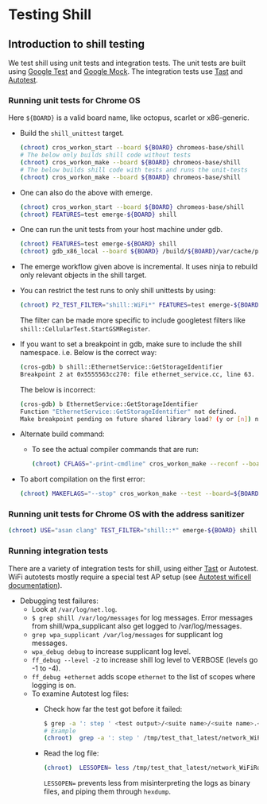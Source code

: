 # Testing Shill

## Introduction to shill testing

We test shill using unit tests and integration tests. The unit tests are built
using [Google Test](https://github.com/google/googletest) and [Google
Mock](https://github.com/google/googletest/tree/master/googlemock). The
integration tests use [Tast] and [Autotest].

### Running unit tests for Chrome OS

Here `${BOARD}` is a valid board name, like octopus, scarlet or x86-generic.

-   Build the `shill_unittest` target.

    ```bash
    (chroot) cros_workon_start --board ${BOARD} chromeos-base/shill
    # The below only builds shill code without tests
    (chroot) cros_workon_make --board ${BOARD} chromeos-base/shill
    # The below builds shill code with tests and runs the unit-tests
    (chroot) cros_workon_make --board ${BOARD} chromeos-base/shill
    ```

-   One can also do the above with emerge.

    ```bash
    (chroot) cros_workon_start --board ${BOARD} chromeos-base/shill
    (chroot) FEATURES=test emerge-${BOARD} shill
    ```

-   One can run the unit tests from your host machine under gdb.

    ```bash
    (chroot) FEATURES=test emerge-${BOARD} shill
    (chroot) gdb_x86_local --board ${BOARD} /build/${BOARD}/var/cache/portage/chromeos-base/platform2/out/Default/shill_unittest
    ```

-   The emerge workflow given above is incremental. It uses ninja to rebuild only
    relevant objects in the shill target.

-   You can restrict the test runs to only shill unittests by using:

    ```bash
    (chroot) P2_TEST_FILTER="shill::WiFi*" FEATURES=test emerge-${BOARD} shill
    ```

    The filter can be made more specific to include googletest filters like
    `shill::CellularTest.StartGSMRegister`.

-   If you want to set a breakpoint in gdb, make sure to include the shill
    namespace. i.e. Below is the correct way:

      ```bash
    (cros-gdb) b shill::EthernetService::GetStorageIdentifier
    Breakpoint 2 at 0x5555563cc270: file ethernet_service.cc, line 63.
    ```

    The below is incorrect:

    ```bash
    (cros-gdb) b EthernetService::GetStorageIdentifier
    Function "EthernetService::GetStorageIdentifier" not defined.
    Make breakpoint pending on future shared library load? (y or [n]) n
    ```

-   Alternate build command:
    -   To see the actual compiler commands that are run:

        ```bash
        (chroot) CFLAGS="-print-cmdline" cros_workon_make --reconf --board=${BOARD} shill
        ```

-   To abort compilation on the first error:

    ```bash
    (chroot) MAKEFLAGS="--stop" cros_workon_make --test --board=${BOARD} --reconf shill
    ```

### Running unit tests for Chrome OS with the address sanitizer

```bash
(chroot) USE="asan clang" TEST_FILTER="shill::*" emerge-${BOARD} shill
```

### Running integration tests

There are a variety of integration tests for shill, using either [Tast] or
Autotest. WiFi autotests mostly require a special test AP setup (see [Autotest
wificell documentation]).

-   Debugging test failures:
    -   Look at `/var/log/net.log`.
    -   `$ grep shill /var/log/messages` for log messages. Error messages from
        shill/wpa\_supplicant also get logged to /var/log/messages.
    -   `grep wpa_supplicant /var/log/messages` for supplicant log messages.
    -   `wpa_debug debug` to increase supplicant log level.
    -   `ff_debug --level -2` to increase shill log level to VERBOSE (levels go
        -1 to -4).
    -   `ff_debug +ethernet` adds scope `ethernet` to the list of scopes where
        logging is on.
    -   To examine Autotest log files:
        -   Check how far the test got before it failed:

            ```bash
            $ grep -a ': step ' <test output>/<suite name>/<suite name>.<test name>/debug/<suite name>.<test name>.INFO
            # Example
            (chroot)  grep -a ': step ' /tmp/test_that_latest/network_WiFiRoaming/network_WiFiRoaming.002Suspend/debug/network_WiFiRoaming.002Suspend.INFO
            ```

        -   Read the log file:

            ```bash
            (chroot)  LESSOPEN= less /tmp/test_that_latest/network_WiFiRoaming/network_WiFiRoaming.002Suspend/debug/network_WiFiRoaming.002Suspend.INFO
            ```

            `LESSOPEN=` prevents less from misinterpreting the logs as binary files, and piping them through `hexdump`.

[Tast]: https://chromium.googlesource.com/chromiumos/platform/tast/
[Autotest]: https://dev.chromium.org/chromium-os/testing/autotest-developer-faq
[Autotest wificell documentation]: https://chromium.googlesource.com/chromiumos/third_party/autotest/+/master/docs/wificell.md
